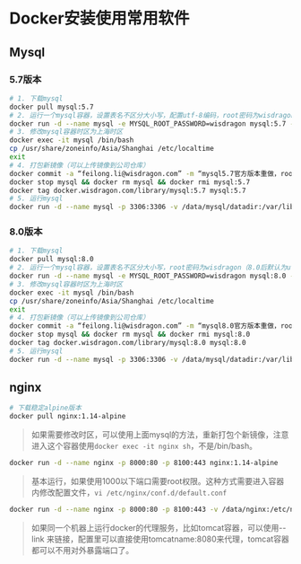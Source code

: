# Docker安装使用常用软件

## Mysql

### 5.7版本

```sh
# 1. 下载mysql
docker pull mysql:5.7
# 2. 运行一个mysql容器，设置表名不区分大小写，配置utf-8编码，root密码为wisdragon
docker run -d --name mysql -e MYSQL_ROOT_PASSWORD=wisdragon mysql:5.7 --lower_case_table_names=1 --character-set-server=utf8 --collation-server=utf8_general_ci
# 3. 修改mysql容器时区为上海时区
docker exec -it mysql /bin/bash
cp /usr/share/zoneinfo/Asia/Shanghai /etc/localtime
exit
# 4. 打包新镜像（可以上传镜像到公司仓库）
docker commit -a “feilong.li@wisdragon.com” -m “mysql5.7官方版本重做，root密码为wisdragon” mysql  docker.wisdragon.com/library/mysql:5.7
docker stop mysql && docker rm mysql && docker rmi mysql:5.7
docker tag docker.wisdragon.com/library/mysql:5.7 mysql:5.7
# 5. 运行mysql
docker run -d --name mysql -p 3306:3306 -v /data/mysql/datadir:/var/lib/mysql mysql:5.7
```

### 8.0版本

```sh
# 1. 下载mysql
docker pull mysql:8.0
# 2. 运行一个mysql容器，设置表名不区分大小写，root密码为wisdragon（8.0后默认为utf-8）
docker run -d --name mysql -e MYSQL_ROOT_PASSWORD=wisdragon mysql:8.0 --lower_case_table_names=1
# 3. 修改mysql容器时区为上海时区
docker exec -it mysql /bin/bash
cp /usr/share/zoneinfo/Asia/Shanghai /etc/localtime
exit
# 4. 打包新镜像（可以上传镜像到公司仓库）
docker commit -a “feilong.li@wisdragon.com” -m “mysql8.0官方版本重做，root密码为wisdragon” mysql  docker.wisdragon.com/library/mysql:8.0
docker stop mysql && docker rm mysql && docker rmi mysql:8.0
docker tag docker.wisdragon.com/library/mysql:8.0 mysql:8.0
# 5. 运行mysql
docker run -d --name mysql -p 3306:3306 -v /data/mysql/datadir:/var/lib/mysql mysql:8.0
```

## nginx

```sh
# 下载稳定alpine版本
docker pull nginx:1.14-alpine
```

> 如果需要修改时区，可以使用上面mysql的方法，重新打包个新镜像，注意进入这个容器使用`docker exec -it nginx sh`，不是/bin/bash。

```sh
docker run -d --name nginx -p 8000:80 -p 8100:443 nginx:1.14-alpine
```

> 基本运行，如果使用1000以下端口需要root权限。这种方式需要进入容器内修改配置文件，`vi /etc/nginx/conf.d/default.conf`

```sh
docker run -d --name nginx -p 8000:80 -p 8100:443 -v /data/nginx:/etc/nginx/conf.d --link tomcat:tomcatname nginx:1.14-alpine
```

> 如果同一个机器上运行docker的代理服务，比如tomcat容器，可以使用--link 来链接，配置里可以直接使用tomcatname:8080来代理，tomcat容器都可以不用对外暴露端口了。
